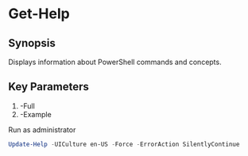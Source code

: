 # Get-Help

## Synopsis
Displays information about PowerShell commands and concepts.


## Key Parameters
1. -Full
2. -Example





​Run as administrator
```PowerShell
Update-Help -UICulture en-US -Force -ErrorAction SilentlyContinue
```
